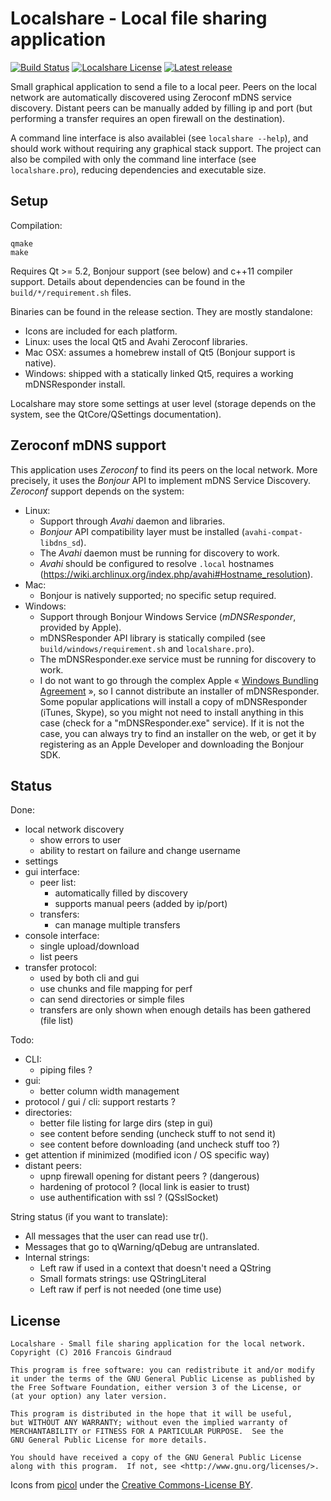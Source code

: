 Localshare - Local file sharing application
===========================================

[![Build Status](https://travis-ci.org/lereldarion/qt-localshare.svg?branch=master)](https://travis-ci.org/lereldarion/qt-localshare)
[![Localshare License](https://img.shields.io/badge/license-GPL3-blue.svg)](#license)
[![Latest release](https://img.shields.io/github/release/lereldarion/qt-localshare.svg)](https://github.com/lereldarion/qt-localshare/releases/latest)

Small graphical application to send a file to a local peer.
Peers on the local network are automatically discovered using Zeroconf mDNS service discovery.
Distant peers can be manually added by filling ip and port (but performing a transfer requires an open firewall on the destination).

A command line interface is also availablei (see `localshare --help`), and should work without requiring any graphical stack support.
The project can also be compiled with only the command line interface (see `localshare.pro`), reducing dependencies and executable size.

Setup
-----

Compilation:
```
qmake
make
```

Requires Qt >= 5.2, Bonjour support (see below) and c++11 compiler support.
Details about dependencies can be found in the `build/*/requirement.sh` files.

Binaries can be found in the release section.
They are mostly standalone:
- Icons are included for each platform.
- Linux: uses the local Qt5 and Avahi Zeroconf libraries.
- Mac OSX: assumes a homebrew install of Qt5 (Bonjour support is native).
- Windows: shipped with a statically linked Qt5, requires a working mDNSResponder install.

Localshare may store some settings at user level (storage depends on the system, see the QtCore/QSettings documentation).

Zeroconf mDNS support
---------------------

This application uses *Zeroconf* to find its peers on the local network.
More precisely, it uses the *Bonjour* API to implement mDNS Service Discovery.
*Zeroconf* support depends on the system:
* Linux:
	- Support through *Avahi* daemon and libraries.
	- *Bonjour* API compatibility layer must be installed (`avahi-compat-libdns_sd`).
	- The *Avahi* daemon must be running for discovery to work.
	- *Avahi* should be configured to resolve `.local` hostnames (https://wiki.archlinux.org/index.php/avahi#Hostname_resolution).
* Mac:
	- Bonjour is natively supported; no specific setup required.
* Windows:
	- Support through Bonjour Windows Service (*mDNSResponder*, provided by Apple).
	- mDNSResponder API library is statically compiled (see `build/windows/requirement.sh` and `localshare.pro`).
	- The mDNSResponder.exe service must be running for discovery to work.
	- I do not want to go through the complex Apple « [Windows Bundling Agreement](https://developer.apple.com/softwarelicensing/agreements/bonjour.php) », so I cannot distribute an installer of mDNSResponder. Some popular applications will install a copy of mDNSResponder (iTunes, Skype), so you might not need to install anything in this case (check for a "mDNSResponder.exe" service). If it is not the case, you can always try to find an installer on the web, or get it by registering as an Apple Developer and downloading the Bonjour SDK.

Status
------

Done:
* local network discovery
	* show errors to user
	* ability to restart on failure and change username
* settings
* gui interface:
	* peer list:
		* automatically filled by discovery
		* supports manual peers (added by ip/port)
	* transfers:
		* can manage multiple transfers
* console interface:
	* single upload/download
	* list peers
* transfer protocol:
	* used by both cli and gui
	* use chunks and file mapping for perf
	* can send directories or simple files
	* transfers are only shown when enough details has been gathered (file list)

Todo:
* CLI:
	* piping files ?
* gui:
	* better column width management
* protocol / gui / cli: support restarts ?
* directories:
	* better file listing for large dirs (step in gui)
	* see content before sending (uncheck stuff to not send it)
	* see content before downloading (and uncheck stuff too ?)
* get attention if minimized (modified icon / OS specific way)
* distant peers:
	* upnp firewall opening for distant peers ? (dangerous)
	* hardening of protocol ? (local link is easier to trust)
	* use authentification with ssl ? (QSslSocket)

String status (if you want to translate):
* All messages that the user can read use tr().
* Messages that go to qWarning/qDebug are untranslated.
* Internal strings:
	* Left raw if used in a context that doesn't need a QString
	* Small formats strings: use QStringLiteral
	* Left raw if perf is not needed (one time use)

License
-------

```
Localshare - Small file sharing application for the local network.
Copyright (C) 2016 Francois Gindraud

This program is free software: you can redistribute it and/or modify
it under the terms of the GNU General Public License as published by
the Free Software Foundation, either version 3 of the License, or
(at your option) any later version.

This program is distributed in the hope that it will be useful,
but WITHOUT ANY WARRANTY; without even the implied warranty of
MERCHANTABILITY or FITNESS FOR A PARTICULAR PURPOSE.  See the
GNU General Public License for more details.

You should have received a copy of the GNU General Public License
along with this program.  If not, see <http://www.gnu.org/licenses/>.
```

Icons from [picol](http://picol.org/) under the [Creative Commons-License BY](http://creativecommons.org/licenses/by/3.0/).
